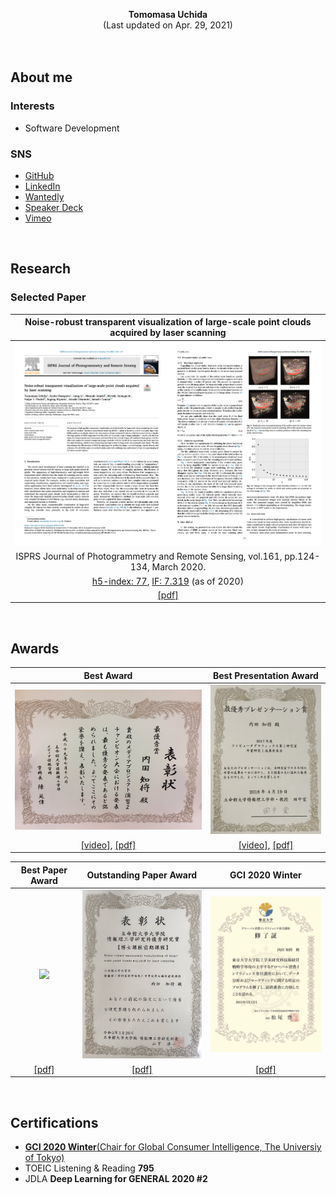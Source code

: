 <p align="center">
  <b>Tomomasa Uchida</b><br>
  <!-- R&D Engineer in Minato Mirai 21, Japan<br> -->
  (Last updated on Apr. 29, 2021)<br>
  <br>
  <br>
</p>

## About me

### Interests
- Software Development

### SNS
- [GitHub](https://github.com/tom-uchida)
- [LinkedIn](https://www.linkedin.com/in/tomomasa-uchida/)
- [Wantedly](https://www.wantedly.com/id/tomomasa_uchida)
- [Speaker Deck](https://speakerdeck.com/tom_uchida)
- [Vimeo](https://vimeo.com/tomomasa)
<!-- - [Twitter](https://twitter.com/tomomasa_JP) -->
<!-- - [Blog](http://tom0930.hatenablog.com/) -->

<br>

## Research

### Selected Paper

|Noise-robust transparent visualization of large-scale point clouds acquired by laser scanning|
|:-:|
|<img src="../figures/Paper/ISPRSJ.png" width="750">|
|ISPRS Journal of Photogrammetry and Remote Sensing, vol.161, pp.124-134, March 2020.|
|[h5-index: 77](https://scholar.google.com/citations?hl=en&view_op=search_venues&vq=ISPRS+Journal+of+Photogrammetry&btnG=), [IF: 7.319](https://www.journals.elsevier.com/isprs-journal-of-photogrammetry-and-remote-sensing) (as of 2020)|
|[[pdf]](https://doi.org/10.1016/j.isprsjprs.2020.01.004)|

<br>

## Awards

|Best Award|Best Presentation Award|
|:-:|:-:|
|<img src="../figures/Awards/Best_Award.jpeg" width="500">|<img src="../figures/Awards/Best_Presentation_Award.jpeg" width="250">|
|[[video]](https://vimeo.com/219812457), [[pdf]](https://speakerdeck.com/tom_uchida/dezitaruatogachuang-richu-suxin-siiti-yan)|[[video]](https://vimeo.com/265704935), [[pdf]](https://speakerdeck.com/tom_uchida/interactive-point-cloud-processing-application)|

|Best Paper Award|Outstanding Paper Award|GCI 2020 Winter|
|:-:|:-:|:-:|
|<img src="../figures/Awards/Best_Paper_Award.png" width="250">|<img src="../figures/Awards/Outstanding_Student_Paper_Award.jpeg" width="250">|<img src="../figures/Awards/GCI2020Winter.png" width="250">|
|[[pdf]](https://github.com/tom-uchida/Academic_Conference/blob/master/The2ndVW/poster/The2ndVW_tuchida_master.jpg)|[[pdf]](https://doi.org/10.1016/j.isprsjprs.2020.01.004)|[[pdf]](https://speakerdeck.com/tom_uchida/gci-2020-winter-final-task)

<br>

## Certifications
- [<b>GCI 2020 Winter</b>(Chair for Global Consumer Intelligence, The Universiy of Tokyo)](https://github.com/tom-uchida/GCI2020_Winter/blob/main/%E4%BF%AE%E4%BA%86%E8%A8%BC_GCI2020Winter_%2050.pdf)
- TOEIC Listening & Reading <b>795</b>
- JDLA <b>Deep Learning for GENERAL 2020 #2</b>